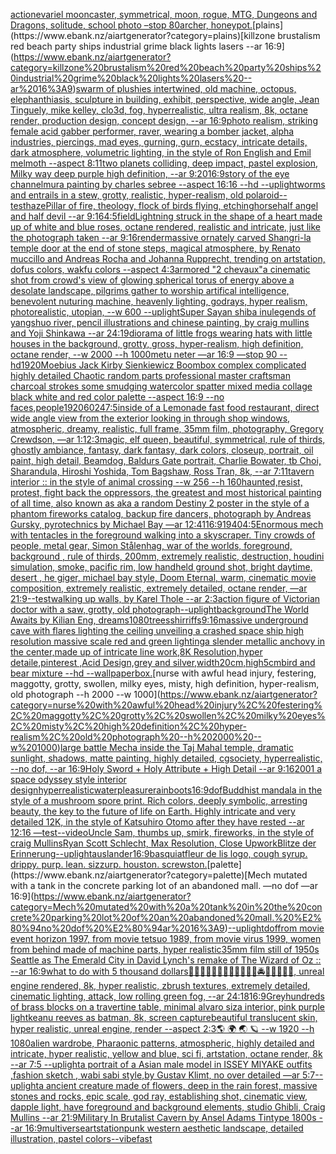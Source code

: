 [action](https://www.ebank.nz/aiartgenerator?category=action)[evariel mooncaster, symmetrical, moon, rogue, MTG, Dungeons and Dragons, solitude, school photo –stop 80](https://www.ebank.nz/aiartgenerator?category=evariel%20mooncaster%2C%20symmetrical%2C%20moon%2C%20rogue%2C%20MTG%2C%20Dungeons%20and%20Dragons%2C%20solitude%2C%20school%20photo%20%E2%80%93stop%2080)[archer, honeypot.](https://www.ebank.nz/aiartgenerator?category=archer%2C%20honeypot.)[plains](https://www.ebank.nz/aiartgenerator?category=plains)[killzone brustalism red beach party ships industrial grime black lights lasers --ar 16:9](https://www.ebank.nz/aiartgenerator?category=killzone%20brustalism%20red%20beach%20party%20ships%20industrial%20grime%20black%20lights%20lasers%20--ar%2016%3A9)[swarm of plushies intertwined, old machine, octopus, elephanthiasis, sculpture in building, exhibit, perspective, wide angle, Jean Tinguely, mike kelley, clo3d, fog, hyperrealistic, ultra realism, 8k, octane render, production design, concept design, --ar 16:9](https://www.ebank.nz/aiartgenerator?category=swarm%20of%20plushies%20intertwined%2C%20old%20machine%2C%20octopus%2C%20elephanthiasis%2C%20sculpture%20in%20building%2C%20exhibit%2C%20perspective%2C%20wide%20angle%2C%20Jean%20Tinguely%2C%20mike%20kelley%2C%20clo3d%2C%20fog%2C%20hyperrealistic%2C%20ultra%20realism%2C%208k%2C%20octane%20render%2C%20production%20design%2C%20concept%20design%2C%20--ar%2016%3A9)[photo realism, striking female acid gabber performer, raver, wearing a bomber jacket, alpha industries, piercings,  mad eyes, gurning, gurn, ecstacy, intricate details, dark atmosphere, volumetric lighting, in the style of Ron English and Emil melmoth --aspect 8:11](https://www.ebank.nz/aiartgenerator?category=photo%20realism%2C%20striking%20female%20acid%20gabber%20performer%2C%20raver%2C%20wearing%20a%20bomber%20jacket%2C%20alpha%20industries%2C%20piercings%2C%20%20mad%20eyes%2C%20gurning%2C%20gurn%2C%20ecstacy%2C%20intricate%20details%2C%20dark%20atmosphere%2C%20volumetric%20lighting%2C%20in%20the%20style%20of%20Ron%20English%20and%20Emil%20melmoth%20--aspect%208%3A11)[two planets colliding, deep impact, pastel explosion, Milky way deep purple high definition, --ar 9:20](https://www.ebank.nz/aiartgenerator?category=two%20planets%20colliding%2C%20deep%20impact%2C%20pastel%20explosion%2C%20Milky%20way%20deep%20purple%20high%20definition%2C%20--ar%209%3A20)[16:9](https://www.ebank.nz/aiartgenerator?category=16%3A9)[story of the eye channelmura painting by charles sebree --aspect 16:16 --hd --uplight](https://www.ebank.nz/aiartgenerator?category=story%20of%20the%20eye%20channelmura%20painting%20by%20charles%20sebree%20--aspect%2016%3A16%20--hd%20--uplight)[worms and entrails in a stew, grotty, realistic, hyper-realism, old polaroid](https://www.ebank.nz/aiartgenerator?category=worms%20and%20entrails%20in%20a%20stew%2C%20grotty%2C%20realistic%2C%20hyper-realism%2C%20old%20polaroid)[--test](https://www.ebank.nz/aiartgenerator?category=--test)[haze](https://www.ebank.nz/aiartgenerator?category=haze)[Pillar of fire, theology, flock of birds flying, etching](https://www.ebank.nz/aiartgenerator?category=Pillar%20of%20fire%2C%20theology%2C%20flock%20of%20birds%20flying%2C%20etching)[horse](https://www.ebank.nz/aiartgenerator?category=horse)[half angel and half devil --ar 9:16](https://www.ebank.nz/aiartgenerator?category=half%20angel%20and%20half%20devil%20--ar%209%3A16)[4:5](https://www.ebank.nz/aiartgenerator?category=4%3A5)[field](https://www.ebank.nz/aiartgenerator?category=field)[Lightning struck in the shape of a heart made up of white and blue roses, octane rendered, realistic and intricate, just like the photograph taken  --ar 9:16](https://www.ebank.nz/aiartgenerator?category=Lightning%20struck%20in%20the%20shape%20of%20a%20heart%20made%20up%20of%20white%20and%20blue%20roses%2C%20octane%20rendered%2C%20realistic%20and%20intricate%2C%20just%20like%20the%20photograph%20taken%20%20--ar%209%3A16)[render](https://www.ebank.nz/aiartgenerator?category=render)[massive ornately carved Shangri-la temple door at the end of stone steps, magical atmosphere, by Renato muccillo and Andreas Rocha and Johanna Rupprecht, trending on artstation, dofus colors, wakfu colors --aspect 4:3](https://www.ebank.nz/aiartgenerator?category=massive%20ornately%20carved%20Shangri-la%20temple%20door%20at%20the%20end%20of%20stone%20steps%2C%20magical%20atmosphere%2C%20by%20Renato%20muccillo%20and%20Andreas%20Rocha%20and%20Johanna%20Rupprecht%2C%20trending%20on%20artstation%2C%20dofus%20colors%2C%20wakfu%20colors%20--aspect%204%3A3)[armored "2 chevaux"](https://www.ebank.nz/aiartgenerator?category=armored%20%222%20chevaux%22)[a cinematic shot from crowd's view of glowing spherical torus of energy above a desolate landscape, pilgrims gather to worship artifical intelligence, benevolent nuturing machine, heavenly lighting, godrays, hyper realism, photorealistic, utopian, --w 600 --uplight](https://www.ebank.nz/aiartgenerator?category=a%20cinematic%20shot%20from%20crowd%27s%20view%20of%20glowing%20spherical%20torus%20of%20energy%20above%20a%20desolate%20landscape%2C%20pilgrims%20gather%20to%20worship%20artifical%20intelligence%2C%20benevolent%20nuturing%20machine%2C%20heavenly%20lighting%2C%20godrays%2C%20hyper%20realism%2C%20photorealistic%2C%20utopian%2C%20--w%20600%20--uplight)[Super Sayan shiba inu](https://www.ebank.nz/aiartgenerator?category=Super%20Sayan%20shiba%20inu)[legends of yangshuo river, pencil illustrations and chinese painting, by craig mullins and Yoji Shinkawa --ar 24:19](https://www.ebank.nz/aiartgenerator?category=legends%20of%20yangshuo%20river%2C%20pencil%20illustrations%20and%20chinese%20painting%2C%20by%20craig%20mullins%20and%20Yoji%20Shinkawa%20--ar%2024%3A19)[diorama of little frogs wearing hats with little houses in the background, grotty, gross, hyper-realism, high definition, octane render, --w 2000 --h 1000](https://www.ebank.nz/aiartgenerator?category=diorama%20of%20little%20frogs%20wearing%20hats%20with%20little%20houses%20in%20the%20background%2C%20grotty%2C%20gross%2C%20hyper-realism%2C%20high%20definition%2C%20octane%20render%2C%20--w%202000%20--h%201000)[metu neter —ar 16:9 —stop 90 --hd](https://www.ebank.nz/aiartgenerator?category=metu%20neter%20%E2%80%94ar%2016%3A9%20%E2%80%94stop%2090%20--hd)[1920](https://www.ebank.nz/aiartgenerator?category=1920)[Moebius Jack Kirby Sienkiewicz Boombox complex complicated highly detailed Chaotic random parts professional master craftsman charcoal strokes some smudging watercolor spatter mixed media collage black white and red color palette --aspect 16:9   --no faces,people](https://www.ebank.nz/aiartgenerator?category=Moebius%20Jack%20Kirby%20Sienkiewicz%20Boombox%20complex%20complicated%20highly%20detailed%20Chaotic%20random%20parts%20professional%20master%20craftsman%20charcoal%20strokes%20some%20smudging%20watercolor%20spatter%20mixed%20media%20collage%20black%20white%20and%20red%20color%20palette%20--aspect%2016%3A9%20%20%20--no%20faces%2Cpeople)[1920](https://www.ebank.nz/aiartgenerator?category=1920)[6024](https://www.ebank.nz/aiartgenerator?category=6024)[7:5](https://www.ebank.nz/aiartgenerator?category=7%3A5)[inside of a Lemonade fast food restaurant, direct wide angle view from the exterior looking in through shop windows, atmospheric, dreamy, realistic, full frame, 35mm film, photography, Gregory Crewdson, —ar 1:1](https://www.ebank.nz/aiartgenerator?category=inside%20of%20a%20Lemonade%20fast%20food%20restaurant%2C%20direct%20wide%20angle%20view%20from%20the%20exterior%20looking%20in%20through%20shop%20windows%2C%20atmospheric%2C%20dreamy%2C%20realistic%2C%20full%20frame%2C%2035mm%20film%2C%20photography%2C%20Gregory%20Crewdson%2C%20%E2%80%94ar%201%3A1)[2:3](https://www.ebank.nz/aiartgenerator?category=2%3A3)[magic, elf queen, beautiful, symmetrical,  rule of thirds,  ghostly ambiance, fantasy, dark fantasy, dark colors, closeup, portrait, oil paint, high detail, Beamdog, Baldurs Gate  portrait,  Charlie Bowater, tb Choi, Sharandula, Hiroshi Yoshida, Tom Bagshaw, Ross Tran, 8k, --ar 7:11](https://www.ebank.nz/aiartgenerator?category=magic%2C%20elf%20queen%2C%20beautiful%2C%20symmetrical%2C%20%20rule%20of%20thirds%2C%20%20ghostly%20ambiance%2C%20fantasy%2C%20dark%20fantasy%2C%20dark%20colors%2C%20closeup%2C%20portrait%2C%20oil%20paint%2C%20high%20detail%2C%20Beamdog%2C%20Baldurs%20Gate%20%20portrait%2C%20%20Charlie%20Bowater%2C%20tb%20Choi%2C%20Sharandula%2C%20Hiroshi%20Yoshida%2C%20Tom%20Bagshaw%2C%20Ross%20Tran%2C%208k%2C%20--ar%207%3A11)[tavern interior :: in the style of animal crossing --w 256 --h 160](https://www.ebank.nz/aiartgenerator?category=tavern%20interior%20%3A%3A%20in%20the%20style%20of%20animal%20crossing%20--w%20256%20--h%20160)[haunted,](https://www.ebank.nz/aiartgenerator?category=haunted%2C)[resist, protest, fight back the oppressors, the greatest and most historical painting of all time, also known as aka a random Destiny 2 poster in the style of a phantom fireworks catalog, backup fire dancers, photograph by Andreas Gursky, pyrotechnics by Michael Bay —ar 12:41](https://www.ebank.nz/aiartgenerator?category=resist%2C%20protest%2C%20fight%20back%20the%20oppressors%2C%20the%20greatest%20and%20most%20historical%20painting%20of%20all%20time%2C%20also%20known%20as%20aka%20a%20random%20Destiny%202%20poster%20in%20the%20style%20of%20a%20phantom%20fireworks%20catalog%2C%20backup%20fire%20dancers%2C%20photograph%20by%20Andreas%20Gursky%2C%20pyrotechnics%20by%20Michael%20Bay%20%E2%80%94ar%2012%3A41)[16:9](https://www.ebank.nz/aiartgenerator?category=16%3A9)[1940](https://www.ebank.nz/aiartgenerator?category=1940)[4:5](https://www.ebank.nz/aiartgenerator?category=4%3A5)[Enormous mech with tentacles in the foreground walking into a skyscraper. Tiny crowds of people, metal gear, Simon Stålenhag, war of the worlds, foreground, background , rule of thirds, 200mm, extremely realistic, destruction, houdini simulation, smoke, pacific rim, low handheld ground shot,  bright daytime, desert , he giger, michael bay style, Doom Eternal, warm, cinematic movie composition, extremely realistic, extremely detailed, octane render, —ar 21:9](https://www.ebank.nz/aiartgenerator?category=Enormous%20mech%20with%20tentacles%20in%20the%20foreground%20walking%20into%20a%20skyscraper.%20Tiny%20crowds%20of%20people%2C%20metal%20gear%2C%20Simon%20St%C3%A5lenhag%2C%20war%20of%20the%20worlds%2C%20foreground%2C%20background%20%2C%20rule%20of%20thirds%2C%20200mm%2C%20extremely%20realistic%2C%20destruction%2C%20houdini%20simulation%2C%20smoke%2C%20pacific%20rim%2C%20low%20handheld%20ground%20shot%2C%20%20bright%20daytime%2C%20desert%20%2C%20he%20giger%2C%20michael%20bay%20style%2C%20Doom%20Eternal%2C%20warm%2C%20cinematic%20movie%20composition%2C%20extremely%20realistic%2C%20extremely%20detailed%2C%20octane%20render%2C%20%E2%80%94ar%2021%3A9)[--test](https://www.ebank.nz/aiartgenerator?category=--test)[walking up walls, by Karel Thole --ar 2:3](https://www.ebank.nz/aiartgenerator?category=walking%20up%20walls%2C%20by%20Karel%20Thole%20--ar%202%3A3)[action figure of Victorian doctor with a saw, grotty, old photograph](https://www.ebank.nz/aiartgenerator?category=action%20figure%20of%20Victorian%20doctor%20with%20a%20saw%2C%20grotty%2C%20old%20photograph)[--uplight](https://www.ebank.nz/aiartgenerator?category=--uplight)[background](https://www.ebank.nz/aiartgenerator?category=background)[The World Awaits by Kilian Eng, dreams](https://www.ebank.nz/aiartgenerator?category=The%20World%20Awaits%20by%20Kilian%20Eng%2C%20dreams)[1080](https://www.ebank.nz/aiartgenerator?category=1080)[trees](https://www.ebank.nz/aiartgenerator?category=trees)[shirriffs](https://www.ebank.nz/aiartgenerator?category=shirriffs)[9:16](https://www.ebank.nz/aiartgenerator?category=9%3A16)[massive underground cave with flares lighting the ceiling unveiling a crashed space ship high resolution massive scale red and green lighting](https://www.ebank.nz/aiartgenerator?category=massive%20underground%20cave%20with%20flares%20lighting%20the%20ceiling%20unveiling%20a%20crashed%20space%20ship%20high%20resolution%20massive%20scale%20red%20and%20green%20lighting)[a slender metallic anchovy in the center,made up of intricate line work,8K Resolution,hyper detaile,pinterest ,Acid Design,grey and silver,width20cm,high5cm](https://www.ebank.nz/aiartgenerator?category=a%20slender%20metallic%20anchovy%20in%20the%20center%2Cmade%20up%20of%20intricate%20line%20work%2C8K%20Resolution%2Chyper%20detaile%2Cpinterest%20%2CAcid%20Design%2Cgrey%20and%20silver%2Cwidth20cm%2Chigh5cm)[bird and bear mixture --hd --wallpaper](https://www.ebank.nz/aiartgenerator?category=bird%20and%20bear%20mixture%20--hd%20--wallpaper)[box.](https://www.ebank.nz/aiartgenerator?category=box.)[nurse with awful head injury, festering, maggotty, grotty, swollen, milky eyes, misty, high definition, hyper-realism, old photograph --h 2000 --w 1000](https://www.ebank.nz/aiartgenerator?category=nurse%20with%20awful%20head%20injury%2C%20festering%2C%20maggotty%2C%20grotty%2C%20swollen%2C%20milky%20eyes%2C%20misty%2C%20high%20definition%2C%20hyper-realism%2C%20old%20photograph%20--h%202000%20--w%201000)[large battle Mecha inside the Taj Mahal temple, dramatic sunlight, shadows, matte painting, highly detailed, cgsociety, hyperrealistic, --no dof, --ar 16:9](https://www.ebank.nz/aiartgenerator?category=large%20battle%20Mecha%20inside%20the%20Taj%20Mahal%20temple%2C%20dramatic%20sunlight%2C%20shadows%2C%20matte%20painting%2C%20highly%20detailed%2C%20cgsociety%2C%20hyperrealistic%2C%20--no%20dof%2C%20--ar%2016%3A9)[Holy Sword + Holy Attribute + High Detail --ar 9:16](https://www.ebank.nz/aiartgenerator?category=Holy%20Sword%20%2B%20Holy%20Attribute%20%2B%20High%20Detail%20--ar%209%3A16)[2001 a space odyssey style interior design](https://www.ebank.nz/aiartgenerator?category=2001%20a%20space%20odyssey%20style%20interior%20design)[hyperrealistic](https://www.ebank.nz/aiartgenerator?category=hyperrealistic)[water](https://www.ebank.nz/aiartgenerator?category=water)[pleasure](https://www.ebank.nz/aiartgenerator?category=pleasure)[rainboots](https://www.ebank.nz/aiartgenerator?category=rainboots)[16:9](https://www.ebank.nz/aiartgenerator?category=16%3A9)[dof](https://www.ebank.nz/aiartgenerator?category=dof)[Buddhist mandala in the style of a mushroom spore print. Rich colors, deeply symbolic, arresting beauty, the key to the future of life on Earth. Highly intricate and very detailed 12K, in the style of Katsuhiro Otomo after they have rested --ar 12:16 —test](https://www.ebank.nz/aiartgenerator?category=Buddhist%20mandala%20in%20the%20style%20of%20a%20mushroom%20spore%20print.%20Rich%20colors%2C%20deeply%20symbolic%2C%20arresting%20beauty%2C%20the%20key%20to%20the%20future%20of%20life%20on%20Earth.%20Highly%20intricate%20and%20very%20detailed%2012K%2C%20in%20the%20style%20of%20Katsuhiro%20Otomo%20after%20they%20have%20rested%20--ar%2012%3A16%20%E2%80%94test)[--video](https://www.ebank.nz/aiartgenerator?category=--video)[Uncle Sam, thumbs up, smirk, fireworks, in the style of craig Mullins](https://www.ebank.nz/aiartgenerator?category=Uncle%20Sam%2C%20thumbs%20up%2C%20smirk%2C%20fireworks%2C%20in%20the%20style%20of%20craig%20Mullins)[Ryan Scott Schlecht, Max Resolution, Close Up](https://www.ebank.nz/aiartgenerator?category=Ryan%20Scott%20Schlecht%2C%20Max%20Resolution%2C%20Close%20Up)[work](https://www.ebank.nz/aiartgenerator?category=work)[Blitze der Erinnerung](https://www.ebank.nz/aiartgenerator?category=Blitze%20der%20Erinnerung)[--uplight](https://www.ebank.nz/aiartgenerator?category=--uplight)[auslander](https://www.ebank.nz/aiartgenerator?category=auslander)[16:9](https://www.ebank.nz/aiartgenerator?category=16%3A9)[basquiat](https://www.ebank.nz/aiartgenerator?category=basquiat)[fleur de lis logo, cough syrup. drippy. purp. lean. sizzurp. houston. screwston.](https://www.ebank.nz/aiartgenerator?category=fleur%20de%20lis%20logo%2C%20cough%20syrup.%20drippy.%20purp.%20lean.%20sizzurp.%20houston.%20screwston.)[palette](https://www.ebank.nz/aiartgenerator?category=palette)[Mech mutated with a tank in the concrete parking lot of an abandoned mall. —no dof —ar 16:9](https://www.ebank.nz/aiartgenerator?category=Mech%20mutated%20with%20a%20tank%20in%20the%20concrete%20parking%20lot%20of%20an%20abandoned%20mall.%20%E2%80%94no%20dof%20%E2%80%94ar%2016%3A9)[--uplight](https://www.ebank.nz/aiartgenerator?category=--uplight)[dof](https://www.ebank.nz/aiartgenerator?category=dof)[from movie event horizon 1997, from movie tetsuo 1989, from movie virus 1999, women from behind made of machine parts, hyper realistic](https://www.ebank.nz/aiartgenerator?category=from%20movie%20event%20horizon%201997%2C%20from%20movie%20tetsuo%201989%2C%20from%20movie%20virus%201999%2C%20women%20from%20behind%20made%20of%20machine%20parts%2C%20hyper%20realistic)[35mm film still of 1950s Seattle as The Emerald City in David Lynch's remake of The Wizard of Oz :: --ar 16:9](https://www.ebank.nz/aiartgenerator?category=35mm%20film%20still%20of%201950s%20Seattle%20as%20The%20Emerald%20City%20in%20David%20Lynch%27s%20remake%20of%20The%20Wizard%20of%20Oz%20%3A%3A%20--ar%2016%3A9)[what to do with 5 thousand dollars](https://www.ebank.nz/aiartgenerator?category=what%20to%20do%20with%205%20thousand%20dollars)[🧟‍♂️🧟‍♀️🧟‍♂️🧟‍♀️🧟‍♂️🧟‍♀️🚔🔥💥💥🌃🌌, unreal engine rendered, 8k, hyper realistic,  zbrush textures, extremely detailed, cinematic lighting, attack,  low rolling green fog, --ar 24:18](https://www.ebank.nz/aiartgenerator?category=%F0%9F%A7%9F%E2%80%8D%E2%99%82%EF%B8%8F%F0%9F%A7%9F%E2%80%8D%E2%99%80%EF%B8%8F%F0%9F%A7%9F%E2%80%8D%E2%99%82%EF%B8%8F%F0%9F%A7%9F%E2%80%8D%E2%99%80%EF%B8%8F%F0%9F%A7%9F%E2%80%8D%E2%99%82%EF%B8%8F%F0%9F%A7%9F%E2%80%8D%E2%99%80%EF%B8%8F%F0%9F%9A%94%F0%9F%94%A5%F0%9F%92%A5%F0%9F%92%A5%F0%9F%8C%83%F0%9F%8C%8C%2C%20unreal%20engine%20rendered%2C%208k%2C%20hyper%20realistic%2C%20%20zbrush%20textures%2C%20extremely%20detailed%2C%20cinematic%20lighting%2C%20attack%2C%20%20low%20rolling%20green%20fog%2C%20--ar%2024%3A18)[16:9](https://www.ebank.nz/aiartgenerator?category=16%3A9)[Grey](https://www.ebank.nz/aiartgenerator?category=Grey)[hundreds of brass blocks on a travertine table, minimal alvaro siza interior, pink purple light](https://www.ebank.nz/aiartgenerator?category=hundreds%20of%20brass%20blocks%20on%20a%20travertine%20table%2C%20minimal%20alvaro%20siza%20interior%2C%20pink%20purple%20light)[keanu reeves as batman, 8k, screen capture](https://www.ebank.nz/aiartgenerator?category=keanu%20reeves%20as%20batman%2C%208k%2C%20screen%20capture)[beautiful translucent skin, hyper realistic, unreal engine, render --aspect 2:3](https://www.ebank.nz/aiartgenerator?category=beautiful%20translucent%20skin%2C%20hyper%20realistic%2C%20unreal%20engine%2C%20render%20--aspect%202%3A3)[🌎 🌍 🌏 🪐 --w 1920 --h 1080](https://www.ebank.nz/aiartgenerator?category=%F0%9F%8C%8E%20%F0%9F%8C%8D%20%F0%9F%8C%8F%20%F0%9F%AA%90%20--w%201920%20--h%201080)[alien wardrobe, Pharaonic patterns, atmospheric, highly detailed and intricate, hyper realistic, yellow and blue, sci fi, artstation, octane render, 8k --ar 7:5 --uplight](https://www.ebank.nz/aiartgenerator?category=alien%20wardrobe%2C%20Pharaonic%20patterns%2C%20atmospheric%2C%20highly%20detailed%20and%20intricate%2C%20hyper%20realistic%2C%20yellow%20and%20blue%2C%20sci%20fi%2C%20artstation%2C%20octane%20render%2C%208k%20--ar%207%3A5%20--uplight)[a portrait of a Asian  male model in ISSEY MIYAKE  outfits  ,fashion sketch  , wabi sabi style,by Gustav Klimt, no over detailed —ar 5:7](https://www.ebank.nz/aiartgenerator?category=a%20portrait%20of%20a%20Asian%20%20male%20model%20in%20ISSEY%20MIYAKE%20%20outfits%20%20%2Cfashion%20sketch%20%20%2C%20wabi%20sabi%20style%2Cby%20Gustav%20Klimt%2C%20no%20over%20detailed%20%E2%80%94ar%205%3A7)[--uplight](https://www.ebank.nz/aiartgenerator?category=--uplight)[a ancient creature made of flowers, deep in the rain forest, massive stones and rocks, epic scale, god ray, establishing shot, cinematic view, dapple light, have foreground and background elements, studio Ghibli, Craig Mullins --ar 21:9](https://www.ebank.nz/aiartgenerator?category=a%20ancient%20creature%20made%20of%20flowers%2C%20deep%20in%20the%20rain%20forest%2C%20massive%20stones%20and%20rocks%2C%20epic%20scale%2C%20god%20ray%2C%20establishing%20shot%2C%20cinematic%20view%2C%20dapple%20light%2C%20have%20foreground%20and%20background%20elements%2C%20studio%20Ghibli%2C%20Craig%20Mullins%20--ar%2021%3A9)[Military In Brutalist Cavern by Ansel Adams Tintype 1800s --ar 16:9](https://www.ebank.nz/aiartgenerator?category=Military%20In%20Brutalist%20Cavern%20by%20Ansel%20Adams%20Tintype%201800s%20--ar%2016%3A9)[multiverse](https://www.ebank.nz/aiartgenerator?category=multiverse)[artstation](https://www.ebank.nz/aiartgenerator?category=artstation)[punk western aesthetic landscape, detailed illustration, pastel colors](https://www.ebank.nz/aiartgenerator?category=punk%20western%20aesthetic%20landscape%2C%20detailed%20illustration%2C%20pastel%20colors)[--vibefast](https://www.ebank.nz/aiartgenerator?category=--vibefast)